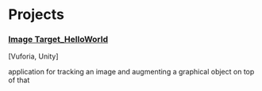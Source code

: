 # Projects

### [Image Target_HelloWorld](https://github.com/HamidHeyde/AR/tree/master/ImageTarget_HelloWorld)

[Vuforia, Unity]

application for tracking an image and augmenting a graphical object on top of that
